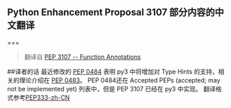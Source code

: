 ## Python Enhancement Proposal 3107 部分内容的中文翻译
===
> 翻译自 [PEP 3107 -- Function Annotations](https://www.python.org/dev/peps/pep-3107/#functerm)

##译者的话
最近修改的 [PEP 0484](https://www.python.org/dev/peps/pep-0484/) 表明 py3 中将增加对 Type Hints 的支持，相关的理论介绍在 [PEP 0483](https://www.python.org/dev/peps/pep-0483/)。
PEP 0484还在 Accepted PEPs (accepted; may not be implemented yet) 列表中，但是 PEP 3107 已经在 py3 中实现。
翻译格式参考[PEP333-zh-CN](https://github.com/mainframer/PEP333-zh-CN)
